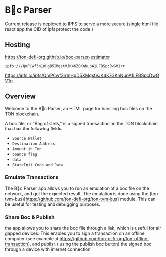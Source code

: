 # B💎c Parser

Current release is deployed to IPFS to serve a more secure (single html file
react app the CID of ipfs protect the code )

## Hosting

https://ton-defi-org.github.io/boc-parser-estimator

```
ipfs:///QmPCwf3n1nHgD5XMgstVJK4KZGKnNupA1LFBSpcDwGV1rr
```

https://ipfs.io/ipfs/QmPCwf3n1nHgD5XMgstVJK4KZGKnNupA1LFBSpcDwGV1rr

## Overview

Welcome to the B💎c Parser, an HTML page for handling boc files on the TON
blockchain.

A boc file, or "Bag of Cells," is a signed transaction on the TON blockchain
that has the following fields:

- `Source Wallet`
- `Destination Address`
- `Amount in Ton`
- `bounce flag`
- `data`
- `StateInit Code and Data`

### Emulate Transactions

The B💎c Parser app allows you to run an emulation of a boc file on the network,
and get the expected result. The emulation is done using the
(ton-tvm-bus)[https://github.com/ton-defi-org/ton-tvm-bus] module. This can be
useful for testing and debugging purposes.

### Share Boc & Publish

the app allows you to share the boc file through a link, which is useful for air
gapped devices. This enables you to sign a transaction on an offline computer
(see example at https://github.com/ton-defi-org/ton-offline-transaction), and
publish ( using the publish boc button) the signed boc through a device with
internet connection.
